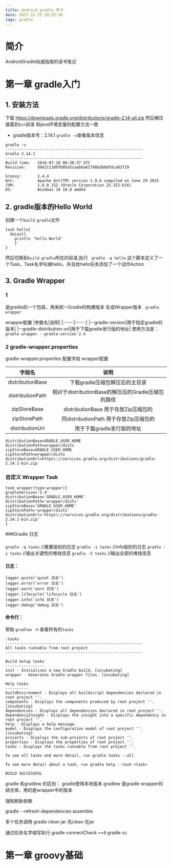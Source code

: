 ```yaml
---
title: Android_gradle_学习
date: 2017-12-25 20:53:30
tags: gradle
---
```

# 简介
AndroidGradle权威指南的读书笔记

# 第一章 gradle入门
## 1. 安装方法
下载 https://downloads.gradle.org/distributions/gradle-2.14-all.zip 然后解压 接着到`bin`目录 和java环境变量的配置方法一致
* gradle版本号：2.14.1
`gradle -v`查看版本信息

```
gradle -v
------------------------------------------------------------
Gradle 2.14.1
------------------------------------------------------------
Build time:   2016-07-18 06:38:37 UTC
Revision:     d9e2113d9fb05a5caabba61798bdb8dfdca83719

Groovy:       2.4.4
Ant:          Apache Ant(TM) version 1.9.6 compiled on June 29 2015
JVM:          1.8.0_152 (Oracle Corporation 25.152-b16)
OS:           Windows 10 10.0 amd64
```
## 2. gradle版本的Hello World
创建一个`build.gradle`文件
```
task hello{
  doLast{
    println 'hello World'
    }
}
```
然后切换到`build.gradle`所在的目录,执行 ` gradle -q hello`
这个脚本定义了一个Task，Task名字叫做hello，并且给hello任务添加了一个动作Action
## 3. Gradle Wrapper
### 1
是gradle的一个包装，用来统一Gradle的构建版本
生成Wrapper版本
` gradle wrapper`

wrapper配置
|参数名|说明|
|:----:|:----:|
|--gradle-version|用于指定gradle的版本|
|--gradle-distribution-url|用于下载gradle发行版的地址|
使用方法是：`gradle wrapper --gradle-version 2.4`

### 2 gradle-wrapper.properties
 gradle-wrapper.properties 配置字段
wrapper配置

|字段名|说明|
|:----:|:----:|
|distributionBase|下载gradle压缩包解压后的主目录|
|distributionPath|相对于distributionBase的解压后的Gradle压缩包的路径|
|zipStoreBase|distributionBase  用于存放Zip压缩包的|
|zipStorePath|同distributionPath  用于存放Zip压缩包的|
|distributionUrl|用于下载gradle发行版的地址|

```
distributionBase=GRADLE_USER_HOME
distributionPath=wrapper/dists
zipStoreBase=GRADLE_USER_HOME
zipStorePath=wrapper/dists
distributionUrl=https\://services.gradle.org/distributions/gradle-2.14.1-bin.zip
```

### 自定义 Wrapper Task
```
task wrapper(type:wrapper){
gradleVersion='2.4'
distributionBase='GRADLE_USER_HOME'
distributionPath='wrapper/dists'
zipStoreBase='GRADLE_USER_HOME'
zipStorePath='wrapper/dists'
distributionUrl='https\://services.gradle.org/distributions/gradle-2.14.1-bin.zip'
}
```

###Gradle 日志
####
`gradle -q tasks`   //重要级别的日志
`gradle -i tasks`  //info级别的日志
`gradle -s tasks`  //输出关键性的堆栈信息
`gradle -S tasks`  //输出全部的堆栈信息

#### 日志：
`logger.quite('quiet 日志')`  
`logger.error('error 日志')`  
`logger.warn('warn 日志')`  
`logger.lifecycle('lifecycle 日志')`  
`logger.info('info 日志')`  
`logger.debug('debug 日志')`

#### 命令行：
帮助
`gradlew -h`
查看所有的`tasks`

```
:tasks
------------------------------------------------------------
All tasks runnable from root project
------------------------------------------------------------

Build Setup tasks
-----------------
init - Initializes a new Gradle build. [incubating]
wrapper - Generates Gradle wrapper files. [incubating]

Help tasks
----------
buildEnvironment - Displays all buildscript dependencies declared in root project ''.
components - Displays the components produced by root project ''. [incubating]
dependencies - Displays all dependencies declared in root project ''.
dependencyInsight - Displays the insight into a specific dependency in root project ''.
help - Displays a help message.
model - Displays the configuration model of root project ''. [incubating]
projects - Displays the sub-projects of root project ''.
properties - Displays the properties of root project ''.
tasks - Displays the tasks runnable from root project ''.

To see all tasks and more detail, run gradle tasks --all

To see more detail about a task, run gradle help --task <task>

BUILD SUCCESSFUL
```
gradle 和gradlew 的区别：
gradle使用本地版本
gradlew 是gradle wrapper的结合体，用的是wrapper中的版本

强制刷新依赖

gradle --refresh-dependencies assemble

多个任务调用
gradle clean jar 先clean 在jar

通过任务名字缩写执行
gradle connectCheck ==》 gradle cc


# 第一章 groovy基础
